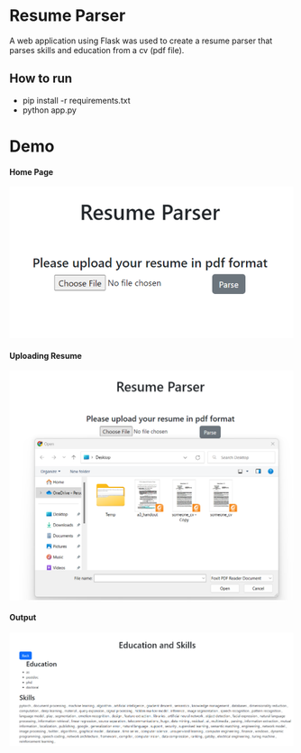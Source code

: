 # Resume Parser

A web application using Flask was used to create a resume parser that parses skills and education from a cv (pdf file).

## How to run
- pip install -r requirements.txt
- python app.py



# Demo
#### Home Page
![Home Page](https://github.com/SakibBinAlam/NLP-AIT/blob/main/Resume%20Parser/index.png)

#### Uploading Resume
![Uploading Resume ](https://github.com/SakibBinAlam/NLP-AIT/blob/main/Resume%20Parser/upload.png)

#### Output 
![Result Page after parsing Resume](https://github.com/SakibBinAlam/NLP-AIT/blob/main/Resume%20Parser/output.png)
